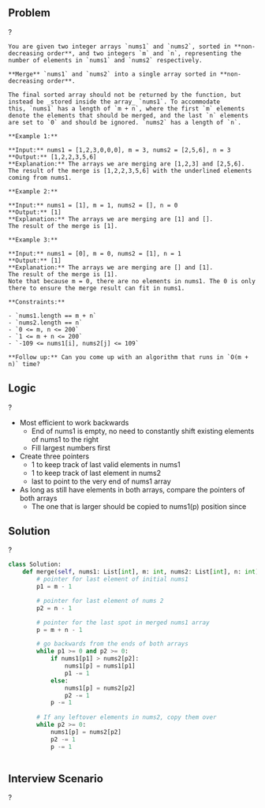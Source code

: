 ## Problem
?
```
You are given two integer arrays `nums1` and `nums2`, sorted in **non-decreasing order**, and two integers `m` and `n`, representing the number of elements in `nums1` and `nums2` respectively.

**Merge** `nums1` and `nums2` into a single array sorted in **non-decreasing order**.

The final sorted array should not be returned by the function, but instead be _stored inside the array_ `nums1`. To accommodate this, `nums1` has a length of `m + n`, where the first `m` elements denote the elements that should be merged, and the last `n` elements are set to `0` and should be ignored. `nums2` has a length of `n`.

**Example 1:**

**Input:** nums1 = [1,2,3,0,0,0], m = 3, nums2 = [2,5,6], n = 3
**Output:** [1,2,2,3,5,6]
**Explanation:** The arrays we are merging are [1,2,3] and [2,5,6].
The result of the merge is [1,2,2,3,5,6] with the underlined elements coming from nums1.

**Example 2:**

**Input:** nums1 = [1], m = 1, nums2 = [], n = 0
**Output:** [1]
**Explanation:** The arrays we are merging are [1] and [].
The result of the merge is [1].

**Example 3:**

**Input:** nums1 = [0], m = 0, nums2 = [1], n = 1
**Output:** [1]
**Explanation:** The arrays we are merging are [] and [1].
The result of the merge is [1].
Note that because m = 0, there are no elements in nums1. The 0 is only there to ensure the merge result can fit in nums1.

**Constraints:**

- `nums1.length == m + n`
- `nums2.length == n`
- `0 <= m, n <= 200`
- `1 <= m + n <= 200`
- `-109 <= nums1[i], nums2[j] <= 109`

**Follow up:** Can you come up with an algorithm that runs in `O(m + n)` time?
```

## Logic
?
- Most efficient to work backwards
	- End of nums1 is empty, no need to constantly shift existing elements of nums1 to the right
	- Fill largest numbers first
- Create three pointers
	- 1 to keep track of last valid elements in nums1
	- 1 to keep track of last element in nums2
	- last to point to the very end of nums1 array
- As long as still have elements in both arrays, compare the pointers of both arrays
	- The one that is larger should be copied to nums1(p) position since 

## Solution
?
```Python
class Solution:
	def merge(self, nums1: List[int], m: int, nums2: List[int], n: int) -> None:
        # pointer for last element of initial nums1
        p1 = m - 1

        # pointer for last element of nums 2
        p2 = n - 1

        # pointer for the last spot in merged nums1 array
        p = m + n - 1

        # go backwards from the ends of both arrays
        while p1 >= 0 and p2 >= 0:
            if nums1[p1] > nums2[p2]:
	            nums1[p] = nums1[p1]
	            p1 -= 1
	        else:
		        nums1[p] = nums2[p2]
		        p2 -= 1
		    p -= 1
		    
		# If any leftover elements in nums2, copy them over
		while p2 >= 0:
			nums1[p] = nums2[p2]
			p2 -= 1
			p -= 1
	
```


## Interview Scenario
?
